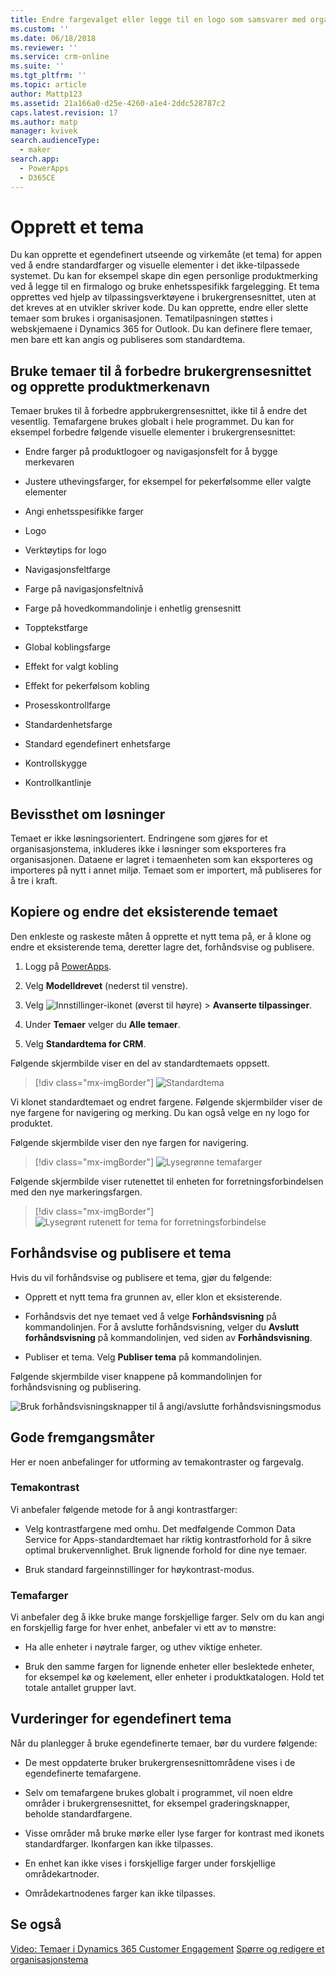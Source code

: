 ```yaml
---
title: Endre fargevalget eller legge til en logo som samsvarer med organisasjonens merke | MicrosoftDocs
ms.custom: ''
ms.date: 06/18/2018
ms.reviewer: ''
ms.service: crm-online
ms.suite: ''
ms.tgt_pltfrm: ''
ms.topic: article
author: Mattp123
ms.assetid: 21a166a0-d25e-4260-a1e4-2ddc528787c2
caps.latest.revision: 17
ms.author: matp
manager: kvivek
search.audienceType:
  - maker
search.app:
  - PowerApps
  - D365CE
---
```

# <a name="create-a-theme"></a>Opprett et tema

Du kan opprette et egendefinert utseende og virkemåte (et tema) for appen ved å endre standardfarger og visuelle elementer i det ikke-tilpassede systemet. Du kan for eksempel skape din egen personlige produktmerking ved å legge til en firmalogo og bruke enhetsspesifikk fargelegging. Et tema opprettes ved hjelp av tilpassingsverktøyene i brukergrensesnittet, uten at det kreves at en utvikler skriver kode. Du kan opprette, endre eller slette temaer som brukes i organisasjonen. Tematilpasningen støttes i webskjemaene i Dynamics 365 for Outlook. Du kan definere flere temaer, men bare ett kan angis og publiseres som standardtema.  
  
<a name="UseThemes"></a>   
## <a name="use-themes-to-enhance-the-user-interface-and-create-your-product-branding"></a>Bruke temaer til å forbedre brukergrensesnittet og opprette produktmerkenavn  
 Temaer brukes til å forbedre appbrukergrensesnittet, ikke til å endre det vesentlig. Temafargene brukes globalt i hele programmet. Du kan for eksempel forbedre følgende visuelle elementer i brukergrensesnittet:  
  
-   Endre farger på produktlogoer og navigasjonsfelt for å bygge merkevaren  
  
-   Justere uthevingsfarger, for eksempel for pekerfølsomme eller valgte elementer  
  
-   Angi enhetsspesifikke farger  
    
-   Logo  
  
-   Verktøytips for logo  
  
-   Navigasjonsfeltfarge  
  
-   Farge på navigasjonsfeltnivå

-   Farge på hovedkommandolinje i enhetlig grensesnitt
  
-   Topptekstfarge  
  
-   Global koblingsfarge  
  
-   Effekt for valgt kobling  
  
-   Effekt for pekerfølsom kobling  
  
-   Prosesskontrollfarge  
  
-   Standardenhetsfarge  
  
-   Standard egendefinert enhetsfarge  
  
-   Kontrollskygge  
  
-   Kontrollkantlinje  
  
<a name="Solution"></a>   
## <a name="solution-awareness"></a>Bevissthet om løsninger  
 Temaet er ikke løsningsorientert. Endringene som gjøres for et organisasjonstema, inkluderes ikke i løsninger som eksporteres fra organisasjonen. Dataene er lagret i temaenheten som kan eksporteres og importeres på nytt i annet miljø. Temaet som er importert, må publiseres for å tre i kraft.  
  
<a name="CloneAlter"></a>   
## <a name="copy-and-alter-the-existing-theme"></a>Kopiere og endre det eksisterende temaet  
 Den enkleste og raskeste måten å opprette et nytt tema på, er å klone og endre et eksisterende tema, deretter lagre det, forhåndsvise og publisere. 
 
1.  Logg på [PowerApps](https://web.powerapps.com/?utm_source=padocs&utm_medium=linkinadoc&utm_campaign=referralsfromdoc).

2.  Velg **Modelldrevet** (nederst til venstre). 

3.  Velg ![Innstillinger-ikonet](../model-driven-apps/media/powerapps-gear.png) (øverst til høyre) > **Avanserte tilpassinger**. 

4. Under **Temaer** velger du **Alle temaer**. 

5. Velg **Standardtema for CRM**. 

Følgende skjermbilde viser en del av standardtemaets oppsett.  

> [!div class="mx-imgBorder"] 
> ![Standardtema](media/default-theme.png) 
  
 Vi klonet standardtemaet og endret fargene. Følgende skjermbilder viser de nye fargene for navigering og merking. Du kan også velge en ny logo for produktet.  
  
 Følgende skjermbilde viser den nye fargen for navigering.  
 
 > [!div class="mx-imgBorder"] 
 > ![Lysegrønne temafarger](media/theme-gentle-green.png "Lysegrønne temafarger")  
  
 Følgende skjermbilde viser rutenettet til enheten for forretningsforbindelsen med den nye markeringsfargen.  
 
 > [!div class="mx-imgBorder"] 
 > ![Lysegrønt rutenett for tema for forretningsforbindelse](media/themes-gentle-green-account-grid.png "Lysegrønt rutenett for tema for forretningsforbindelse")  
  
<a name="Publish"></a>   
## <a name="preview-and-publish-a-theme"></a>Forhåndsvise og publisere et tema  
 Hvis du vil forhåndsvise og publisere et tema, gjør du følgende:  
  
-   Opprett et nytt tema fra grunnen av, eller klon et eksisterende.  
  
-   Forhåndsvis det nye temaet ved å velge **Forhåndsvisning** på kommandolinjen. For å avslutte forhåndsvisning, velger du **Avslutt forhåndsvisning** på kommandolinjen, ved siden av **Forhåndsvisning**.  
  
-   Publiser et tema. Velg **Publiser tema** på kommandolinjen.  
  
 Følgende skjermbilde viser knappene på kommandolinjen for forhåndsvisning og publisering.  
  
 ![Bruk forhåndsvisningsknapper til å angi/avslutte forhåndsvisningsmodus](media/themes-preview-buttons.PNG "Bruk forhåndsvisningsknapper til å angi/avslutte forhåndsvisningsmodus")  
  
<a name="BestPracticies"></a>   
## <a name="best-practices"></a>Gode fremgangsmåter  
 Her er noen anbefalinger for utforming av temakontraster og fargevalg.  
  
### <a name="theme-contrast"></a>Temakontrast  
 Vi anbefaler følgende metode for å angi kontrastfarger:  
  
-   Velg kontrastfargene med omhu. Det medfølgende Common Data Service for Apps-standardtemaet har riktig kontrastforhold for å sikre optimal brukervennlighet. Bruk lignende forhold for dine nye temaer.  
  
-   Bruk standard fargeinnstillinger for høykontrast-modus.  
  
### <a name="theme-colors"></a>Temafarger  
 Vi anbefaler deg å ikke bruke mange forskjellige farger. Selv om du kan angi en forskjellig farge for hver enhet, anbefaler vi ett av to mønstre:  
  
-   Ha alle enheter i nøytrale farger, og uthev viktige enheter.  
  
-   Bruk den samme fargen for lignende enheter eller beslektede enheter, for eksempel kø og køelement, eller enheter i produktkatalogen. Hold tet totale antallet grupper lavt.  
  
<a name="Considerations"></a>   
## <a name="custom-theme-considerations"></a>Vurderinger for egendefinert tema  
 Når du planlegger å bruke egendefinerte temaer, bør du vurdere følgende:  
  
-   De mest oppdaterte bruker brukergrensesnittområdene vises i de egendefinerte temafargene.  
  
-   Selv om temafargene brukes globalt i programmet, vil noen eldre områder i brukergrensesnittet, for eksempel graderingsknapper, beholde standardfargene.  
  
-   Visse områder må bruke mørke eller lyse farger for kontrast med ikonets standardfarger. Ikonfargen kan ikke tilpasses.  
  
-   En enhet kan ikke vises i forskjellige farger under forskjellige områdekartnoder.  
  
-   Områdekartnodenes farger kan ikke tilpasses.  
  
## <a name="see-also"></a>Se også  
         
 [Video: Temaer i Dynamics 365 Customer Engagement](http://go.microsoft.com/fwlink/p/?LinkId=529568) [Spørre og redigere et organisasjonstema](https://docs.microsoft.com/dynamics365/customer-engagement/developer/customize-dev/query-and-edit-an-organization-theme)

